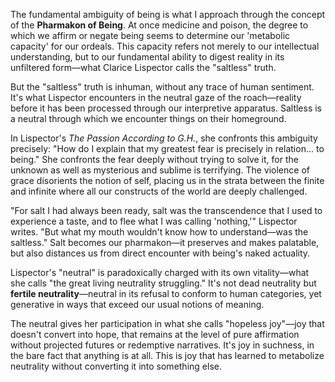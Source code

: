 
The fundamental ambiguity of being is what I approach through the concept of the **Pharmakon of Being**. At once medicine and poison, the degree to which we affirm or negate being seems to determine our 'metabolic capacity' for our ordeals. This capacity refers not merely to our intellectual understanding, but to our fundamental ability to digest reality in its unfiltered form—what Clarice Lispector calls the "saltless" truth.

 But the "saltless" truth is inhuman, without any trace of human sentiment. It's what Lispector encounters in the neutral gaze of the roach—reality before it has been processed through our interpretive apparatus. Saltless is a neutral through which we encounter things on their homeground. 

In Lispector's *The Passion According to G.H.*, she confronts this ambiguity precisely: "How do I explain that my greatest fear is precisely in relation... to being." She confronts the fear deeply without trying to solve it, for the unknown as well as mysterious and sublime is terrifying. The violence of grace disorients the notion of self, placing us in the strata between the finite and infinite where all our constructs of the world are deeply challenged.

"For salt I had always been ready, salt was the transcendence that I used to experience a taste, and to flee what I was calling 'nothing,'" Lispector writes. "But what my mouth wouldn't know how to understand—was the saltless." Salt becomes our pharmakon—it preserves and makes palatable, but also distances us from direct encounter with being's naked actuality.

Lispector's "neutral" is paradoxically charged with its own vitality—what she calls "the great living neutrality struggling." It's not dead neutrality but **fertile neutrality**—neutral in its refusal to conform to human categories, yet generative in ways that exceed our usual notions of meaning.

The neutral gives her participation in what she calls "hopeless joy"—joy that doesn't convert into hope, that remains at the level of pure affirmation without projected futures or redemptive narratives. It's joy in suchness, in the bare fact that anything is at all. This is joy that has learned to metabolize neutrality without converting it into something else.
